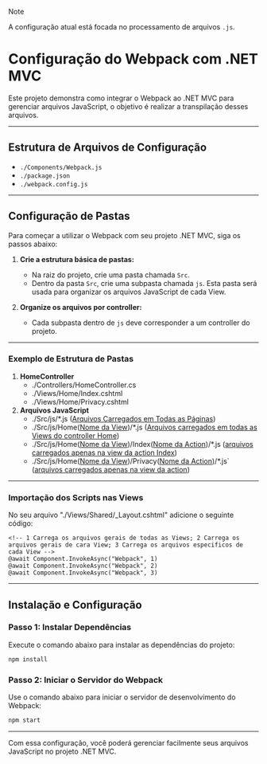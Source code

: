 
> [!NOTE]
> A configuração atual está focada no processamento de arquivos `.js`.

# Configuração do Webpack com .NET MVC

Este projeto demonstra como integrar o Webpack ao .NET MVC para gerenciar arquivos JavaScript, o objetivo é realizar a transpilação desses arquivos.

---

## Estrutura de Arquivos de Configuração

- `./Components/Webpack.js`
- `./package.json`
- `./webpack.config.js`

---

## Configuração de Pastas

Para começar a utilizar o Webpack com seu projeto .NET MVC, siga os passos abaixo:

1. **Crie a estrutura básica de pastas:**
   - Na raiz do projeto, crie uma pasta chamada `Src`.
   - Dentro da pasta `Src`, crie uma subpasta chamada `js`. Esta pasta será usada para organizar os arquivos JavaScript de cada View.

2. **Organize os arquivos por controller:**
   - Cada subpasta dentro de `js` deve corresponder a um controller do projeto.

---
### Exemplo de Estrutura de Pastas
1. **HomeController**
   - ./Controllers/HomeController.cs
   - ./Views/Home/Index.cshtml
   - ./Views/Home/Privacy.cshtml 
2. **Arquivos JavaScript**
   - ./Src/js/*.js ([Arquivos Carregados em Todas as Páginas]())
   - ./Src/js/Home([Nome da View]())/*.js ([Arquivos carregados em todas as Views do controller Home]())
   - ./Src/js/Home([Nome da View]())/Index([Nome da Action]())/*.js ([arquivos carregados apenas na view da action Index]())
   - ./Src/js/Home([Nome da View]())/Privacy([Nome da Action]())/*.js` ([arquivos carregados apenas na view da action]())
---
### Importação dos Scripts nas Views
No seu arquivo "./Views/Shared/_Layout.cshtml" adicione o seguinte código:
```plaintext
<!-- 1 Carrega os arquivos gerais de todas as Views; 2 Carrega os arquivos gerais de cara View; 3 Carrega os arquivos especificos de cada View --> 
@await Component.InvokeAsync("Webpack", 1) 
@await Component.InvokeAsync("Webpack", 2)
@await Component.InvokeAsync("Webpack", 3)
```

---

## Instalação e Configuração

### Passo 1: Instalar Dependências

Execute o comando abaixo para instalar as dependências do projeto:

```bash
npm install
```

### Passo 2: Iniciar o Servidor do Webpack

Use o comando abaixo para iniciar o servidor de desenvolvimento do Webpack:

```bash
npm start
```

---

Com essa configuração, você poderá gerenciar facilmente seus arquivos JavaScript no projeto .NET MVC.
